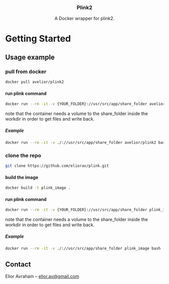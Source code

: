 <p align="center">
  <h3 align="center">Plink2</h3>

  <p align="center">
    A Docker wrapper for plink2.
  </p>
</p>

# Getting Started

## Usage example
### pull from docker
```sh
docker pull avelior/plink2
```
#### run plink command
```sh
docker run --rm -it -v {YOUR_FOLDER}://usr/src/app/share_folder avelior/plink2 {PLINK_COMMAND}
```
note that the container needs a volume to the share_folder inside the workdir in order to get files and write back.
##### Example
```sh
docker run --rm -it -v ./://usr/src/app/share_folder avelior/plink2 bash -c "./plink2 --zst-decompress share_folder/all_phase3.pgen.zst > share_folder/all_phase3.pgen"
```

### clone the repo
```sh
git clone https://github.com/eliorav/plink.git
```

#### build the image
```sh
docker build -t plink_image .
```

#### run plink command
```sh
docker run --rm -it -v {YOUR_FOLDER}://usr/src/app/share_folder plink_image {PLINK_COMMAND}
```
note that the container needs a volume to the share_folder inside the workdir in order to get files and write back.
##### Example
```sh
docker run --rm -it -v ./://usr/src/app/share_folder plink_image bash -c "./plink2 --zst-decompress share_folder/all_phase3.pgen.zst > share_folder/all_phase3.pgen"
```

## Contact
Elior Avraham – elior.av@gmail.com

